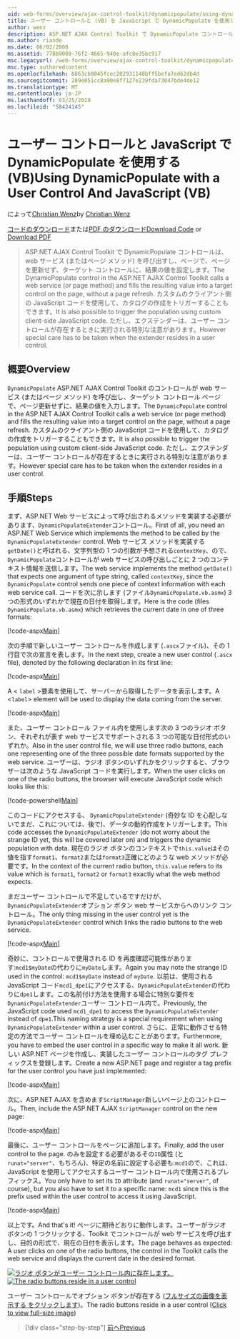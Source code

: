 ```yaml
---
uid: web-forms/overview/ajax-control-toolkit/dynamicpopulate/using-dynamicpopulate-with-a-user-control-and-javascript-vb
title: ユーザー コントロールと (VB) を JavaScript で DynamicPopulate を使用する |Microsoft Docs
author: wenz
description: ASP.NET AJAX Control Toolkit で DynamicPopulate コントロールは、web サービス (またはページ メソッド) を呼び出すし、t のターゲット コントロールに、結果の値を入力しています.
ms.author: riande
ms.date: 06/02/2008
ms.assetid: 778b9009-76f2-4665-940e-afc0e35bc917
msc.legacyurl: /web-forms/overview/ajax-control-toolkit/dynamicpopulate/using-dynamicpopulate-with-a-user-control-and-javascript-vb
msc.type: authoredcontent
ms.openlocfilehash: b863cb0045fcec202931148bff5befa7ed62db4d
ms.sourcegitcommit: 289e051cc8a90e8f7127e239fda73047bde4de12
ms.translationtype: MT
ms.contentlocale: ja-JP
ms.lasthandoff: 03/25/2019
ms.locfileid: "58424145"
---
```

<a name="using-dynamicpopulate-with-a-user-control-and-javascript-vb"></a><span data-ttu-id="d2c5d-103">ユーザー コントロールと JavaScript で DynamicPopulate を使用する (VB)</span><span class="sxs-lookup"><span data-stu-id="d2c5d-103">Using DynamicPopulate with a User Control And JavaScript (VB)</span></span>
====================
<span data-ttu-id="d2c5d-104">によって[Christian Wenz](https://github.com/wenz)</span><span class="sxs-lookup"><span data-stu-id="d2c5d-104">by [Christian Wenz](https://github.com/wenz)</span></span>

<span data-ttu-id="d2c5d-105">[コードのダウンロード](http://download.microsoft.com/download/d/8/f/d8f2f6f9-1b7c-46ad-9252-e1fc81bdea3e/dynamicpopulate2.vb.zip)または[PDF のダウンロード](http://download.microsoft.com/download/b/6/a/b6ae89ee-df69-4c87-9bfb-ad1eb2b23373/dynamicpopulate2VB.pdf)</span><span class="sxs-lookup"><span data-stu-id="d2c5d-105">[Download Code](http://download.microsoft.com/download/d/8/f/d8f2f6f9-1b7c-46ad-9252-e1fc81bdea3e/dynamicpopulate2.vb.zip) or [Download PDF](http://download.microsoft.com/download/b/6/a/b6ae89ee-df69-4c87-9bfb-ad1eb2b23373/dynamicpopulate2VB.pdf)</span></span>

> <span data-ttu-id="d2c5d-106">ASP.NET AJAX Control Toolkit で DynamicPopulate コントロールは、web サービス (またはページ メソッド) を呼び出すし、ページで、ページを更新せず、ターゲット コントロールに、結果の値を設定します。</span><span class="sxs-lookup"><span data-stu-id="d2c5d-106">The DynamicPopulate control in the ASP.NET AJAX Control Toolkit calls a web service (or page method) and fills the resulting value into a target control on the page, without a page refresh.</span></span> <span data-ttu-id="d2c5d-107">カスタムのクライアント側の JavaScript コードを使用して、カタログの作成をトリガーすることもできます。</span><span class="sxs-lookup"><span data-stu-id="d2c5d-107">It is also possible to trigger the population using custom client-side JavaScript code.</span></span> <span data-ttu-id="d2c5d-108">ただし、エクステンダーは、ユーザー コントロールが存在するときに実行される特別な注意があります。</span><span class="sxs-lookup"><span data-stu-id="d2c5d-108">However special care has to be taken when the extender resides in a user control.</span></span>


## <a name="overview"></a><span data-ttu-id="d2c5d-109">概要</span><span class="sxs-lookup"><span data-stu-id="d2c5d-109">Overview</span></span>

<span data-ttu-id="d2c5d-110">`DynamicPopulate` ASP.NET AJAX Control Toolkit のコントロールが web サービス (またはページ メソッド) を呼び出し、ターゲット コントロール ページで、ページ更新せずに、結果の値を入力します。</span><span class="sxs-lookup"><span data-stu-id="d2c5d-110">The `DynamicPopulate` control in the ASP.NET AJAX Control Toolkit calls a web service (or page method) and fills the resulting value into a target control on the page, without a page refresh.</span></span> <span data-ttu-id="d2c5d-111">カスタムのクライアント側の JavaScript コードを使用して、カタログの作成をトリガーすることもできます。</span><span class="sxs-lookup"><span data-stu-id="d2c5d-111">It is also possible to trigger the population using custom client-side JavaScript code.</span></span> <span data-ttu-id="d2c5d-112">ただし、エクステンダーは、ユーザー コントロールが存在するときに実行される特別な注意があります。</span><span class="sxs-lookup"><span data-stu-id="d2c5d-112">However special care has to be taken when the extender resides in a user control.</span></span>

## <a name="steps"></a><span data-ttu-id="d2c5d-113">手順</span><span class="sxs-lookup"><span data-stu-id="d2c5d-113">Steps</span></span>

<span data-ttu-id="d2c5d-114">まず、ASP.NET Web サービスによって呼び出されるメソッドを実装する必要があります、`DynamicPopulateExtender`コントロール。</span><span class="sxs-lookup"><span data-stu-id="d2c5d-114">First of all, you need an ASP.NET Web Service which implements the method to be called by the `DynamicPopulateExtender` control.</span></span> <span data-ttu-id="d2c5d-115">Web サービス メソッドを実装する`getDate()`と呼ばれる、文字列型の 1 つの引数が予想される`contextKey`、ので、`DynamicPopulate`コントロールが web サービスの呼び出しごとに 2 つのコンテキスト情報を送信します。</span><span class="sxs-lookup"><span data-stu-id="d2c5d-115">The web service implements the method `getDate()` that expects one argument of type string, called `contextKey`, since the `DynamicPopulate` control sends one piece of context information with each web service call.</span></span> <span data-ttu-id="d2c5d-116">コードを次に示します (ファイル`DynamicPopulate.vb.asmx`) 3 つの形式のいずれかで現在の日付を取得します。</span><span class="sxs-lookup"><span data-stu-id="d2c5d-116">Here is the code (files `DynamicPopulate.vb.asmx`) which retrieves the current date in one of three formats:</span></span>

[!code-aspx[Main](using-dynamicpopulate-with-a-user-control-and-javascript-vb/samples/sample1.aspx)]

<span data-ttu-id="d2c5d-117">次の手順で新しいユーザー コントロールを作成します (`.ascx`ファイル)、その 1 行目で次の宣言を表します。</span><span class="sxs-lookup"><span data-stu-id="d2c5d-117">In the next step, create a new user control (`.ascx` file), denoted by the following declaration in its first line:</span></span>

[!code-aspx[Main](using-dynamicpopulate-with-a-user-control-and-javascript-vb/samples/sample2.aspx)]

<span data-ttu-id="d2c5d-118">A &lt; `label` &gt;要素を使用して、サーバーから取得したデータを表示します。</span><span class="sxs-lookup"><span data-stu-id="d2c5d-118">A &lt;`label`&gt; element will be used to display the data coming from the server.</span></span>

[!code-aspx[Main](using-dynamicpopulate-with-a-user-control-and-javascript-vb/samples/sample3.aspx)]

<span data-ttu-id="d2c5d-119">また、ユーザー コントロール ファイル内を使用します次の 3 つのラジオ ボタン、それぞれが表す web サービスでサポートされる 3 つの可能な日付形式のいずれか。</span><span class="sxs-lookup"><span data-stu-id="d2c5d-119">Also in the user control file, we will use three radio buttons, each one representing one of the three possible date formats supported by the web service.</span></span> <span data-ttu-id="d2c5d-120">ユーザーは、ラジオ ボタンのいずれかをクリックすると、ブラウザーは次のような JavaScript コードを実行します。</span><span class="sxs-lookup"><span data-stu-id="d2c5d-120">When the user clicks on one of the radio buttons, the browser will execute JavaScript code which looks like this:</span></span>

[!code-powershell[Main](using-dynamicpopulate-with-a-user-control-and-javascript-vb/samples/sample4.ps1)]

<span data-ttu-id="d2c5d-121">このコードにアクセスする、 `DynamicPopulateExtender` (奇妙な ID を心配しないでまだ、これについては、後で)、データの動的作成をトリガーします。</span><span class="sxs-lookup"><span data-stu-id="d2c5d-121">This code accesses the `DynamicPopulateExtender` (do not worry about the strange ID yet, this will be covered later on) and triggers the dynamic population with data.</span></span> <span data-ttu-id="d2c5d-122">現在のラジオ ボタンのコンテキストで`this.value`はその値を指す`format1`、`format2`または`format3`正確にどのような web メソッドが必要です。</span><span class="sxs-lookup"><span data-stu-id="d2c5d-122">In the context of the current radio button, `this.value` refers to its value which is `format1`, `format2` or `format3` exactly what the web method expects.</span></span>

<span data-ttu-id="d2c5d-123">まだユーザー コントロールで不足しているですだけが、`DynamicPopulateExtender`オプション ボタン web サービスからへのリンク コントロール。</span><span class="sxs-lookup"><span data-stu-id="d2c5d-123">The only thing missing in the user control yet is the `DynamicPopulateExtender` control which links the radio buttons to the web service.</span></span>

[!code-aspx[Main](using-dynamicpopulate-with-a-user-control-and-javascript-vb/samples/sample5.aspx)]

<span data-ttu-id="d2c5d-124">奇妙に、コントロールで使用される ID を再度確認可能性があります:`mcd1$myDate`の代わりに`myDate`します。</span><span class="sxs-lookup"><span data-stu-id="d2c5d-124">Again you may note the strange ID used in the control: `mcd1$myDate` instead of `myDate`.</span></span> <span data-ttu-id="d2c5d-125">以前は、使用される JavaScript コード`mcd1_dpe1`にアクセスする、`DynamicPopulateExtender`の代わりに`dpe1`します。この名前付け方法を使用する場合に特別な要件を`DynamicPopulateExtender`ユーザー コントロール内で。</span><span class="sxs-lookup"><span data-stu-id="d2c5d-125">Previously, the JavaScript code used `mcd1_dpe1` to access the `DynamicPopulateExtender` instead of `dpe1`.This naming strategy is a special requirement when using `DynamicPopulateExtender` within a user control.</span></span> <span data-ttu-id="d2c5d-126">さらに、正常に動作させる特定の方法でユーザー コントロールを埋め込むことがあります。</span><span class="sxs-lookup"><span data-stu-id="d2c5d-126">Furthermore, you have to embed the user control in a specific way to make it all work.</span></span> <span data-ttu-id="d2c5d-127">新しい ASP.NET ページを作成し、実装したユーザー コントロールのタグ プレフィックスを登録します。</span><span class="sxs-lookup"><span data-stu-id="d2c5d-127">Create a new ASP.NET page and register a tag prefix for the user control you have just implemented:</span></span>

[!code-aspx[Main](using-dynamicpopulate-with-a-user-control-and-javascript-vb/samples/sample6.aspx)]

<span data-ttu-id="d2c5d-128">次に、ASP.NET AJAX を含めます`ScriptManager`新しいページ上のコントロール。</span><span class="sxs-lookup"><span data-stu-id="d2c5d-128">Then, include the ASP.NET AJAX `ScriptManager` control on the new page:</span></span>

[!code-aspx[Main](using-dynamicpopulate-with-a-user-control-and-javascript-vb/samples/sample7.aspx)]

<span data-ttu-id="d2c5d-129">最後に、ユーザー コントロールをページに追加します。</span><span class="sxs-lookup"><span data-stu-id="d2c5d-129">Finally, add the user control to the page.</span></span> <span data-ttu-id="d2c5d-130">のみを設定する必要があるその`ID`属性 (と`runat="server"`、もちろん)、特定の名前に設定する必要も:`mcd1`ので、これは、JavaScript を使用してアクセスするユーザー コントロール内で使用されるプレフィックス。</span><span class="sxs-lookup"><span data-stu-id="d2c5d-130">You only have to set its `ID` attribute (and `runat="server"`, of course), but you also have to set it to a specific name: `mcd1` since this is the prefix used within the user control to access it using JavaScript.</span></span>

[!code-aspx[Main](using-dynamicpopulate-with-a-user-control-and-javascript-vb/samples/sample8.aspx)]

<span data-ttu-id="d2c5d-131">以上です。</span><span class="sxs-lookup"><span data-stu-id="d2c5d-131">And that's it!</span></span> <span data-ttu-id="d2c5d-132">ページに期待どおりに動作します。ユーザーがラジオ ボタンの 1 つクリックする、Toolkit でコントロールが web サービスを呼び出すし、目的の形式で、現在の日付を表示します。</span><span class="sxs-lookup"><span data-stu-id="d2c5d-132">The page behaves as expected: A user clicks on one of the radio buttons, the control in the Toolkit calls the web service and displays the current date in the desired format.</span></span>


<span data-ttu-id="d2c5d-133">[![ラジオ ボタンがユーザー コントロール内に存在します。](using-dynamicpopulate-with-a-user-control-and-javascript-vb/_static/image2.png)](using-dynamicpopulate-with-a-user-control-and-javascript-vb/_static/image1.png)</span><span class="sxs-lookup"><span data-stu-id="d2c5d-133">[![The radio buttons reside in a user control](using-dynamicpopulate-with-a-user-control-and-javascript-vb/_static/image2.png)](using-dynamicpopulate-with-a-user-control-and-javascript-vb/_static/image1.png)</span></span>

<span data-ttu-id="d2c5d-134">ユーザー コントロールでオプション ボタンが存在する ([フルサイズの画像を表示する をクリックします](using-dynamicpopulate-with-a-user-control-and-javascript-vb/_static/image3.png))。</span><span class="sxs-lookup"><span data-stu-id="d2c5d-134">The radio buttons reside in a user control ([Click to view full-size image](using-dynamicpopulate-with-a-user-control-and-javascript-vb/_static/image3.png))</span></span>

> [!div class="step-by-step"]
> [<span data-ttu-id="d2c5d-135">前へ</span><span class="sxs-lookup"><span data-stu-id="d2c5d-135">Previous</span></span>](dynamically-populating-a-control-using-javascript-code-vb.md)
